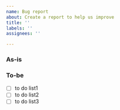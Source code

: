 ```yaml
---
name: Bug report
about: Create a report to help us improve
title: ''
labels: ''
assignees: ''

---
```


### As-is

### To-be
- [ ] to do list1
- [ ] to do list2
- [ ] to do list3
